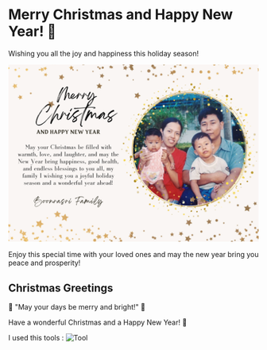 # Merry Christmas and Happy New Year! 🎄

Wishing you all the joy and happiness this holiday season! 

![Boonrasri Family](Picture/Boonrasri-Family.png)

Enjoy this special time with your loved ones and may the new year bring you peace and prosperity!

## Christmas Greetings
🎅 "May your days be merry and bright!" 🌟

Have a wonderful Christmas and a Happy New Year! 🎁

I used this tools : ![Tool](https://stylesuxx.github.io/steganography/)
